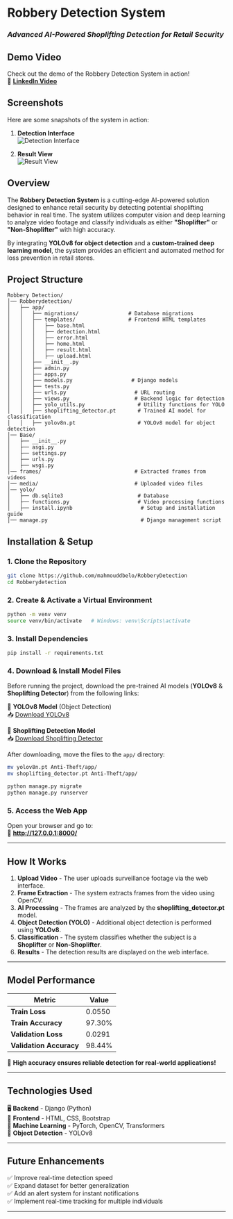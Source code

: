 # **Robbery Detection System**  
### *Advanced AI-Powered Shoplifting Detection for Retail Security*  

## **Demo Video**  
Check out the demo of the Robbery Detection System in action!  
🔗 **[LinkedIn Video]([YOUR_LINKEDIN_VIDEO_URL](https://www.linkedin.com/posts/mahmoud-abdelaal-99bb47276_yolo-ai-computervision-activity-7312853662920269824-i9CH?utm_source=share&utm_medium=member_desktop&rcm=ACoAAENx3McBt6KUlG3wX5cQleEpLQgjIE1lXLU))**  

## **Screenshots**  
Here are some snapshots of the system in action:

1. **Detection Interface**  
   ![Detection Interface](YOUR_SCREENSHOT_1_URL)

2. **Result View**  
   ![Result View](YOUR_SCREENSHOT_2_URL)

## **Overview**  
The **Robbery Detection System** is a cutting-edge AI-powered solution designed to enhance retail security by detecting potential shoplifting behavior in real time. The system utilizes computer vision and deep learning to analyze video footage and classify individuals as either **"Shoplifter"** or **"Non-Shoplifter"** with high accuracy.  

By integrating **YOLOv8 for object detection** and a **custom-trained deep learning model**, the system provides an efficient and automated method for loss prevention in retail stores.  

## **Project Structure**  

```
Robbery Detection/
│── Robberydetection/
│   ├── app/
│   │   ├── migrations/                # Database migrations
│   │   ├── templates/                 # Frontend HTML templates
│   │   │   ├── base.html
│   │   │   ├── detection.html
│   │   │   ├── error.html
│   │   │   ├── home.html
│   │   │   ├── result.html
│   │   │   ├── upload.html
│   │   ├── __init__.py
│   │   ├── admin.py
│   │   ├── apps.py
│   │   ├── models.py                   # Django models
│   │   ├── tests.py
│   │   ├── urls.py                      # URL routing
│   │   ├── views.py                     # Backend logic for detection
│   │   ├── yolo_utils.py                 # Utility functions for YOLO
│   │   ├── shoplifting_detector.pt       # Trained AI model for classification
│   │   ├── yolov8n.pt                    # YOLOv8 model for object detection
│── Base/
│   ├── __init__.py
│   ├── asgi.py
│   ├── settings.py
│   ├── urls.py
│   ├── wsgi.py
│── frames/                              # Extracted frames from videos
│── media/                               # Uploaded video files
│── yolo/
│   ├── db.sqlite3                        # Database
│   ├── functions.py                      # Video processing functions
│   ├── install.ipynb                      # Setup and installation guide
│── manage.py                              # Django management script
```

## **Installation & Setup**  

### **1. Clone the Repository**  
```bash
git clone https://github.com/mahmouddbelo/RobberyDetection
cd Robberydetection
```

### **2. Create & Activate a Virtual Environment**  
```bash
python -m venv venv
source venv/bin/activate   # Windows: venv\Scripts\activate
```

### **3. Install Dependencies**  
```bash
pip install -r requirements.txt
```
### 4️. **Download & Install Model Files**  
Before running the project, download the pre-trained AI models (**YOLOv8** & **Shoplifting Detector**) from the following links:

🔗 **YOLOv8 Model** (Object Detection)  
📥 [Download YOLOv8](https://github.com/ultralytics/assets/releases/download/v0.0.0/yolov8n.pt)  

🔗 **Shoplifting Detection Model**  
📥 [Download Shoplifting Detector](https://drive.google.com/file/d/1Cj3-SzocPHJAhN7RB6DsViKWU-PKkBiv/view?usp=sharing)  

After downloading, move the files to the `app/` directory:

```bash
mv yolov8n.pt Anti-Theft/app/
mv shoplifting_detector.pt Anti-Theft/app/

python manage.py migrate
python manage.py runserver
```

### **5. Access the Web App**  
Open your browser and go to:  
🔗 **http://127.0.0.1:8000/**  

---

## **How It Works**  
1. **Upload Video** - The user uploads surveillance footage via the web interface.  
2. **Frame Extraction** - The system extracts frames from the video using OpenCV.  
3. **AI Processing** - The frames are analyzed by the **shoplifting_detector.pt** model.  
4. **Object Detection (YOLO)** - Additional object detection is performed using **YOLOv8**.  
5. **Classification** - The system classifies whether the subject is a **Shoplifter** or **Non-Shoplifter**.  
6. **Results** - The detection results are displayed on the web interface.  

---

## **Model Performance**  

| Metric          | Value  |
|----------------|--------|
| **Train Loss**  | 0.0550  |
| **Train Accuracy** | 97.30%  |
| **Validation Loss** | 0.0291  |
| **Validation Accuracy** | 98.44%  |

🚀 **High accuracy ensures reliable detection for real-world applications!**  

---

## **Technologies Used**  
🖥️ **Backend** - Django (Python)  
🎨 **Frontend** - HTML, CSS, Bootstrap  
🤖 **Machine Learning** - PyTorch, OpenCV, Transformers  
🎯 **Object Detection** - YOLOv8  

---

## **Future Enhancements**  
✅ Improve real-time detection speed  
✅ Expand dataset for better generalization  
✅ Add an alert system for instant notifications  
✅ Implement real-time tracking for multiple individuals  

---


